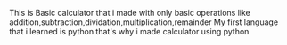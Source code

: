 This is Basic calculator that i made with only basic operations like addition,subtraction,dividation,multiplication,remainder 
My first language that i learned is python that's why i made calculator using python
